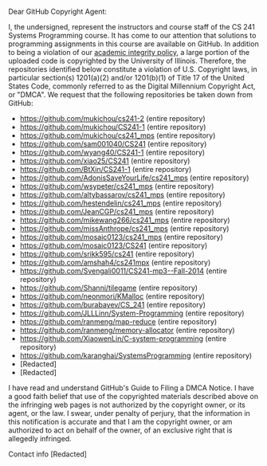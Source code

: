 Dear GitHub Copyright Agent:

I, the undersigned, represent the instructors and course staff of the CS
241 Systems Programming course. It has come
to our attention that solutions to programming assignments in this course
are available on GitHub. In addition to being a violation of our [academic
integrity policy](
http://cs.illinois.edu/current-students/undergraduates/policies-and-procedures-0/honor-code-and-academic-integrity),
a large portion of the uploaded code is copyrighted by the University of
Illinois. Therefore, the repositories identified below constitute a
violation of U.S. Copyright laws, in particular section(s) 1201(a)(2)
and/or 1201(b)(1) of Title 17 of the United States Code, commonly referred
to as the Digital Millennium Copyright Act, or "DMCA". We request that the
following repositories be taken down from GitHub:

* https://github.com/mukichou/cs241-2 (entire repository)
* https://github.com/mukichou/CS241-1 (entire repository)
* https://github.com/mukichou/cs241_mps (entire repository)
* https://github.com/sam001040/CS241 (entire repository)
* https://github.com/wyang40/CS241-1 (entire repository)
* https://github.com/xiao25/CS241 (entire repository)
* https://github.com/BtXin/CS241-1 (entire repository)
* https://github.com/AdonisSaveYourLife/cs241_mps (entire repository)
* https://github.com/wsypeter/cs241_mps (entire repository)
* https://github.com/altybassarov/cs241_mps (entire repository)
* https://github.com/hestendelin/cs241_mps (entire repository)
* https://github.com/JeanCGP/cs241_mps (entire repository)
* https://github.com/mikewang266/cs241_mps (entire repository)
* https://github.com/missAnthrope/cs241_mps (entire repository)
* https://github.com/mosaic0123/cs241_mps (entire repository)
* https://github.com/mosaic0123/CS241 (entire repository)
* https://github.com/srikk595/cs241 (entire repository)
* https://github.com/amshah4/cs241mpx (entire repository)
* https://github.com/Svengali0011/CS241-mp3--Fall-2014 (entire repository)
* https://github.com/Shanni/tilegame (entire repository)
* https://github.com/neonmori/KMalloc (entire repository)
* https://github.com/burabayev/CS_241 (entire repository)
* https://github.com/JLLLinn/System-Programming (entire repository)
* https://github.com/ranmeng/map-reduce (entire repository)
* https://github.com/ranmeng/memory-allocator (entire repository)
* https://github.com/XiaowenLin/C-system-programming (entire repository)
* https://github.com/karanghai/SystemsProgramming (entire repository)
* [Redacted]
* [Redacted]

I have read and understand GitHub's Guide to Filing a DMCA Notice. I have a
good faith belief that use of the copyrighted materials described above on
the infringing web pages is not authorized by the copyright owner, or its
agent, or the law. I swear, under penalty of perjury, that the information
in this notification is accurate and that I am the copyright owner, or am
authorized to act on behalf of the owner, of an exclusive right that is
allegedly infringed.

Contact info
[Redacted]
